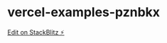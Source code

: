 # vercel-examples-pznbkx

[Edit on StackBlitz ⚡️](https://stackblitz.com/edit/vercel-examples-pznbkx)